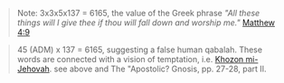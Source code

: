 > Note: 3x3x5x137 = 6165, the value of the Greek phrase *"All these things will I give thee if thou will fall down and worship me."* [Matthew 4:9](http://biblehub.com/matthew/4-9.htm)

> 45 (ADM) x 137 = 6165, suggesting a false human qabalah. These words are connected with a vision of temptation, i.e. [Khozon mi-Jehovah](/keys/ChZVN.MIHVH). see above and The "Apostolic? Gnosis, pp. 27-28, part II.
